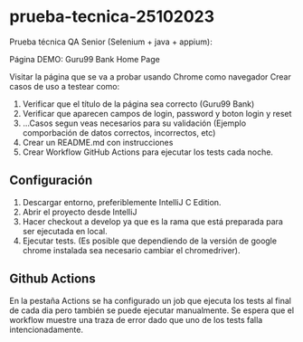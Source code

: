 # prueba-tecnica-25102023
Prueba técnica QA Senior (Selenium + java + appium):

Página DEMO: Guru99 Bank Home Page

Visitar la página que se va a probar usando Chrome como navegador
Crear casos de uso a testear como:

1. Verificar que el título de la página sea correcto (Guru99 Bank)
2. Verificar que aparecen campos de login, password y boton login y reset
3. ...Casos segun veas necesarios para su validación (Ejemplo comporbación de datos correctos, incorrectos, etc)
4. Crear un README.md con instrucciones
5. Crear Workflow GitHub Actions para ejecutar los tests cada noche.


## Configuración

1. Descargar entorno, preferiblemente IntelliJ C Edition.
2. Abrir el proyecto desde IntelliJ
3. Hacer checkout a develop ya que es la rama que está preparada para ser ejecutada en local.
4. Ejecutar tests. (Es posible que dependiendo de la versión de google chrome instalada sea necesario cambiar el chromedriver).

## Github Actions

En la pestaña Actions se ha configurado un job que ejecuta los tests al final de cada dia pero también se puede ejecutar manualmente. Se espera que el workflow muestre una traza de error dado que uno de los tests falla intencionadamente.
